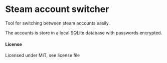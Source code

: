 # Steam account switcher

Tool for switching between steam accounts easily. 

The accounts is store in a local SQLite database with passwords encrypted. 



#### License
Licensed under MIT, see license file

